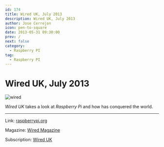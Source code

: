 ```yaml
---
id: 174
title: Wired UK, July 2013
description: Wired UK, July 2013
author: Jose Cerrejon
icon: pen-to-square
date: 2013-05-31 09:30:00
prev: /
next: false
category:
  - Raspberry PI
tag:
  - Raspberry PI
---
```


# Wired UK, July 2013

![wired](/images/wired_july13.jpg)

*Wired UK* takes a look at *Raspberry Pi* and how has conquered the world.

- - -
Link: [raspberrypi.org](http://www.raspberrypi.org/archives/4103)

Magazine: [Wired Magazine](http://www.wired.co.uk/magazine)

Subscription: [Wired UK](https://www.circules.com/subscribe/wired-uk/123055)